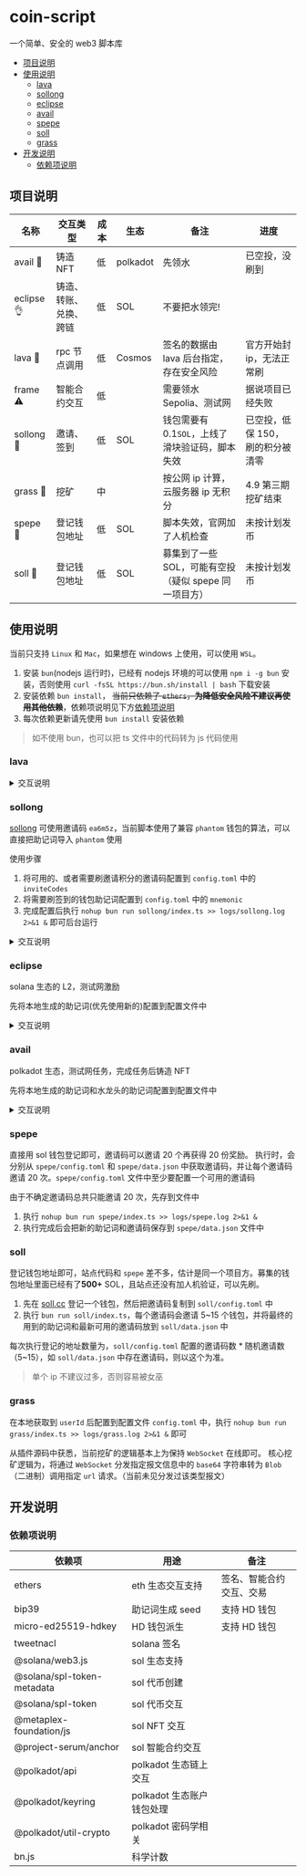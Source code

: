 <!-- omit in toc -->
# coin-script

一个简单、安全的 web3 脚本库

- [项目说明](#项目说明)
- [使用说明](#使用说明)
  - [lava](#lava)
  - [sollong](#sollong)
  - [eclipse](#eclipse)
  - [avail](#avail)
  - [spepe](#spepe)
  - [soll](#soll)
  - [grass](#grass)
- [开发说明](#开发说明)
  - [依赖项说明](#依赖项说明)

## 项目说明

| 名称 | 交互类型 | 成本 | 生态 | 备注 | 进度 |
| -- | -- | -- | -- | -- | -- |
| avail :poop: | 铸造 NFT | 低 | polkadot | 先领水 | 已空投，没刷到 |
| eclipse :ok_hand: | 铸造、转账、兑换、跨链 | 低 | SOL | 不要把水领完!| |
| lava :hear_no_evil: | rpc 节点调用 | 低 | Cosmos | 签名的数据由 lava 后台指定，存在安全风险 | 官方开始封 ip，无法正常刷 |
| frame :warning: | 智能合约交互 | 低 | | 需要领水 Sepolia、测试网 | 据说项目已经失败 |
| sollong :poop: | 邀请、签到 | 低 | SOL | 钱包需要有 0.1`SOL`，上线了滑块验证码，脚本失效 | 已空投，低保 150，刷的积分被清零 |
| grass :hear_no_evil: | 挖矿 | 中 | | 按公网 ip 计算，云服务器 ip 无积分 | 4.9 第三期挖矿结束 |
| spepe :poop: | 登记钱包地址 | 低 | SOL | 脚本失效，官网加了人机检查 | 未按计划发币 |
| soll :poop: | 登记钱包地址 | 低 | SOL | 募集到了一些 SOL，可能有空投（疑似 spepe 同一项目方）| 未按计划发币 |

## 使用说明

当前只支持 `Linux` 和 `Mac`，如果想在 windows 上使用，可以使用 `WSL`。

1. 安装 `bun`(nodejs 运行时)，已经有 nodejs 环境的可以使用 `npm i -g bun` 安装，否则使用 `curl -fsSL https://bun.sh/install | bash` 下载安装
2. 安装依赖 `bun install`， ~~当前只依赖了 `ethers`，**为降低安全风险不建议再使用其他依赖**~~，依赖项说明见下方[依赖项说明](#依赖项说明)
3. 每次依赖更新请先使用 `bun install` 安装依赖

> 如不使用 bun，也可以把 ts 文件中的代码转为 js 代码使用

### lava

<details>
<summary>交互说明</summary>

<!-- omit in toc -->
#### 批量注册

获取 lava rpc id 可以使用 `bun run lava/util.ts` 脚本获得，建议在本地生成，再更新到配置文件中，这里的助记词一定要记录好，否则找不回钱包

```ts
function main() {
    // 生成 rpc id，日志中的助记词需要记录下来，仅用于生成 rpc id
    generateRPCs(10);
}
```

<!-- omit in toc -->
#### 查询积分

使用 `bun run lava/util.ts` 查询积分，按需使用助记词或私钥查询，**因为登录需要钱包签名，所以需要用到助记词或私钥。**

```ts
function main() {
    // 通过助记词查询积分信息，比上面的方法多调一个接口
    queryMeByMnemonic('word1 word2 word3 ...', 10);


    // 通过私钥查询积分信息，比上面的方法多调一个接口
    // queryMeByKeys(['0x...', '0x...']);
}
```

<!-- omit in toc -->
#### 刷积分

lava net 的积分是通过调用 rpc 节点获得，使用 `lava/rpc.ts` 脚本，单个 rpc 节点会串行调用，脚本中分别会通过查询`钱包资产`和`代币资产`来刷积分

1. 在 [lava](https://points.lavanet.xyz/) 获取 rpc 节点
2. 将获取到的 rpc 节点配置到 `config.toml` 中
3. 使用 `nohup bun run lava/rpc.ts >> logs/lava.log 2>&1 &` 后台运行，如果是在服务器上运行，请在断开远程连接后再登录确定进程是否正常

<!-- omit in toc -->
#### 注意事项

- 登录环节中会用到私钥进行签名，签名的内容由 lava 后台返回，存在安全风险！**避免使用存在大额资金的钱包登录**

</details>

### sollong

[sollong](https://app.sollong.xyz/) 可使用邀请码 `ea6m5z`，当前脚本使用了兼容 `phantom` 钱包的算法，可以直接把助记词导入 `phantom` 使用

使用步骤

1. 将可用的、或者需要刷邀请积分的邀请码配置到 `config.toml` 中的 `inviteCodes`
2. 将需要刷签到的钱包助记词配置到 `config.toml` 中的 `mnemonic`
3. 完成配置后执行 `nohup bun run sollong/index.ts >> logs/sollong.log 2>&1 &` 即可后台运行

<details><summary>交互说明</summary>

<!-- omit in toc -->
#### 每日签到

本地生成助记词（最好是新的，避免安全风险）后配置到 `config.toml` 中，配置通过助记词派生的钱包数量 `wallet.count` 即需要刷的钱包数量。


<!-- omit in toc -->
#### 刷邀请积分

只刷邀请积分**可以不用提供助记词、私钥**

把生成的邀请码，添加到配置文件 `config.toml` 中即可，会跟上面的签到一起执行

<!-- omit in toc -->
#### 邀请码邀请的帐号刷积分

邀请码邀请的帐号每天都签到，一个邀请码会对应一个 HD 钱包助记词存储到 `sollong/data.json` 文件中


<!-- omit in toc -->
#### 批量查询积分与 SOL 资产

执行 `bun run sollong/util.ts` 即可

</details>

### eclipse

solana 生态的 L2，测试网激励

先将本地生成的助记词(优先使用新的)配置到配置文件中
<details><summary>交互说明</summary>

跨链和铸造代币的交互需要的 SOL 相对多一些，如果没有 sepolia 的水，可以不用挂这两个交互任务

<!-- omit in toc -->
#### 跨链交互

从 sepolia 跨链到 eclipse testnet，需要从 sepolia 领水，很多水龙头都限制了只给主网有 ETH 资产的地址

执行脚本 `nohup bun run eclipse/bridge.ts >> logs/eclipse-bridge.log 2>&1 &`

<!-- omit in toc -->
#### 代币交互

- 创建代币
- 铸造代币
- 发送代币

执行脚本 `nohup bun run eclipse/token.ts >> logs/eclipse-token.log 2>&1 &`

<!-- omit in toc -->
#### invariant 交互 (官方)

- 领 sol 水 (最好先注释掉其他两个，先把 sol 的领了)
- 领 USDC, BTC, ETH 水
- swap

`nohup bun run eclipse/invariant.ts >> logs/eclipse-invariant.log 2>&1 &`

</details>

### avail

polkadot 生态，测试网任务，完成任务后铸造 NFT

先将本地生成的助记词和水龙头的助记词配置到配置文件中
<details><summary>交互说明</summary>

<!-- omit in toc -->
#### AVL 分发

执行 `bun run avail/transfer.ts` 脚本分发 `AVL` 用于 NFT 铸造，单次 mint 需要准备 `0.02 AVL`，脚本会根据水龙头的资产进行分发，也可以修改脚本中的值来跳转分发的钱包数

<!-- omit in toc -->
#### NFT 铸造

执行 `bun run avail/nft.ts` 脚本铸造 NFT，每次铸造前会先检查资产是否 `>= 0.02` ，如果小于则跳过
</details>

### spepe

直接用 sol 钱包登记即可，邀请码可以邀请 20 个再获得 20 份奖励。
执行时，会分别从 `spepe/config.toml` 和 `spepe/data.json` 中获取邀请码，并让每个邀请码邀请 20 次。`spepe/config.toml` 文件中至少要配置一个可用的邀请码

由于不确定邀请码总共只能邀请 20 次，先存到文件中

1. 执行 `nohup bun run spepe/index.ts >> logs/spepe.log 2>&1 &`
2. 执行完成后会把新的助记词和邀请码保存到 `spepe/data.json` 文件中

### soll

登记钱包地址即可，站点代码和 `spepe` 差不多，估计是同一个项目方。募集的钱包地址里面已经有了**500+** SOL，且站点还没有加人机验证，可以先刷。

1. 先在 [soll.cc](https://soll.cc) 登记一个钱包，然后把邀请码复制到 `soll/config.toml` 中
2. 执行 `bun run soll/index.ts`，每个邀请码会邀请 5~15 个钱包，并将最终的用到的助记词和最新可用的邀请码放到 `soll/data.json` 中

每次执行登记的地址数量为，`soll/config.toml` 配置的邀请码数 * 随机邀请数（5~15），如 `soll/data.json` 中存在邀请码，则以这个为准。

> 单个 ip 不建议过多，否则容易被女巫

### grass

在本地获取到 `userId` 后配置到配置文件 `config.toml` 中，执行 `nohup bun run grass/index.ts >> logs/grass.log 2>&1 &` 即可

从插件源码中获悉，当前挖矿的逻辑基本上为保持 `WebSocket` 在线即可。
核心挖矿逻辑为，将通过 `WebSocket` 分发指定报文信息中的 `base64` 字符串转为 `Blob`（二进制）调用指定 `url` 请求。（当前未见分发过该类型报文）




## 开发说明


### 依赖项说明

| 依赖项 | 用途 | 备注 |
| -- | -- | -- |
| ethers | eth 生态交互支持 | 签名、智能合约交互、交易 |
| bip39 | 助记词生成 seed | 支持 HD 钱包 |
| micro-ed25519-hdkey | HD 钱包派生 | 支持 HD 钱包 |
| tweetnacl | solana 签名 | |
| @solana/web3.js | sol 生态支持 |  |
| @solana/spl-token-metadata | sol 代币创建 | |
| @solana/spl-token | sol 代币交互 | |
| @metaplex-foundation/js | sol NFT 交互 | |
| @project-serum/anchor | sol 智能合约交互 | |
| @polkadot/api | polkadot 生态链上交互 | |
| @polkadot/keyring | polkadot 生态账户钱包处理 | | 
| @polkadot/util-crypto | polkadot 密码学相关 | |
| bn.js | 科学计数 | |




